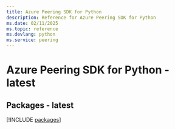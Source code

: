 ```yaml
---
title: Azure Peering SDK for Python
description: Reference for Azure Peering SDK for Python
ms.date: 02/11/2025
ms.topic: reference
ms.devlang: python
ms.service: peering
---
```

# Azure Peering SDK for Python - latest
## Packages - latest
[!INCLUDE [packages](peering-index.md)]